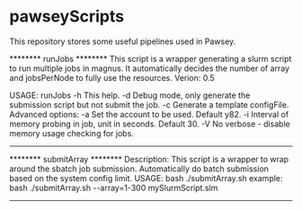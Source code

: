 # pawseyScripts
This repository stores some useful pipelines used in Pawsey.

******** runJobs ********
This script is a wrapper generating a slurm script to run multiple jobs in magnus.
 It automatically decides the number of array and jobsPerNode to fully use the resources.
 Verion: 0.5

USAGE: runJobs <configFile>
 -h This help.
 -d Debug mode, only generate the submission script but not submit the job.
 -c Generate a template configFile.
Advanced options:
 -a Set the account to be used. Default y82.
 -i Interval of memory probing in job, unit in seconds. Default 30.
 -V No verbose - disable memory usage checking for jobs.
*************************

******** submitArray ********
Description: This script is a wrapper to wrap around the sbatch job submission. Automatically do batch submission based on the system config limit.
 USAGE: bash ./submitArray.sh <jobSubmitssionOptions> <jobScript>
 example: bash ./submitArray.sh --array=1-300 mySlurmScript.slm
*************************
